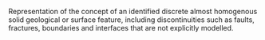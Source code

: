 Representation of the concept of an identified discrete almost homogenous solid geological or surface feature, including discontinuities such as faults, fractures, boundaries and interfaces that are not explicitly modelled.
